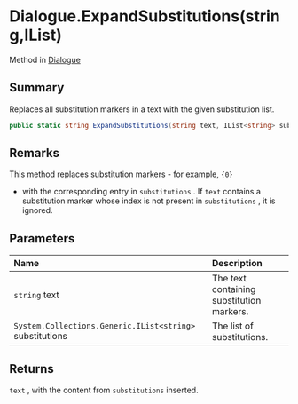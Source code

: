 # Dialogue.ExpandSubstitutions(string,IList<string>)

Method in [Dialogue](/docs/api/csharp/yarn.dialogue.md)

## Summary


Replaces all substitution markers in a text with the given
substitution list.


```csharp
public static string ExpandSubstitutions(string text, IList<string> substitutions)
```

## Remarks


This method replaces substitution markers - for example,  <code>{0}</code> 
- with the corresponding entry in  <code>substitutions</code> .
If  <code>text</code>  contains a substitution marker whose
index is not present in  <code>substitutions</code> , it is
ignored.


## Parameters

|Name|Description|
|:---|:---|
|`string` text|The text containing substitution markers.|
|`System.Collections.Generic.IList<string>` substitutions|The list of substitutions.|

## Returns

<code>text</code> , with the content from  <code>substitutions</code>  inserted.

